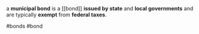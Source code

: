 a **municipal bond** is a [[bond]] **issued by state** and **local governments** and are typically **exempt** from **federal taxes**.


#bonds #bond